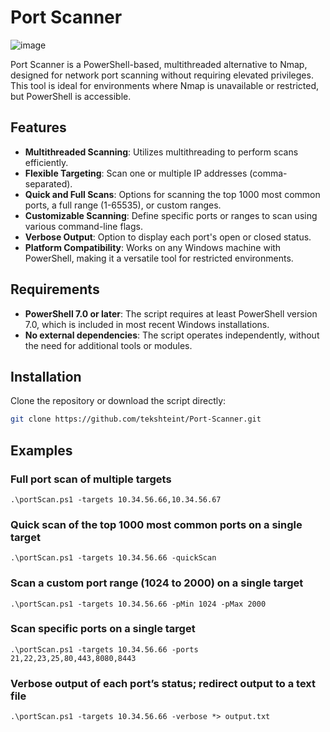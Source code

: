 # Port Scanner
![image](https://img.shields.io/badge/powershell-5391FE?style=for-the-badge&logo=powershell&logoColor=white)

Port Scanner is a PowerShell-based, multithreaded alternative to Nmap, designed for network port scanning without requiring elevated privileges. This tool is ideal for environments where Nmap is unavailable or restricted, but PowerShell is accessible.

## Features

- **Multithreaded Scanning**: Utilizes multithreading to perform scans efficiently.
- **Flexible Targeting**: Scan one or multiple IP addresses (comma-separated).
- **Quick and Full Scans**: Options for scanning the top 1000 most common ports, a full range (1-65535), or custom ranges.
- **Customizable Scanning**: Define specific ports or ranges to scan using various command-line flags.
- **Verbose Output**: Option to display each port's open or closed status.
- **Platform Compatibility**: Works on any Windows machine with PowerShell, making it a versatile tool for restricted environments.

## Requirements

- **PowerShell 7.0 or later**: The script requires at least PowerShell version 7.0, which is included in most recent Windows installations.
- **No external dependencies**: The script operates independently, without the need for additional tools or modules.

## Installation

Clone the repository or download the script directly:

```bash
git clone https://github.com/tekshteint/Port-Scanner.git
```
## Examples

### Full port scan of multiple targets
`.\portScan.ps1 -targets 10.34.56.66,10.34.56.67`

### Quick scan of the top 1000 most common ports on a single target
`.\portScan.ps1 -targets 10.34.56.66 -quickScan`

### Scan a custom port range (1024 to 2000) on a single target
`.\portScan.ps1 -targets 10.34.56.66 -pMin 1024 -pMax 2000`

### Scan specific ports on a single target
`.\portScan.ps1 -targets 10.34.56.66 -ports 21,22,23,25,80,443,8080,8443`

### Verbose output of each port’s status; redirect output to a text file
`.\portScan.ps1 -targets 10.34.56.66 -verbose *> output.txt`
